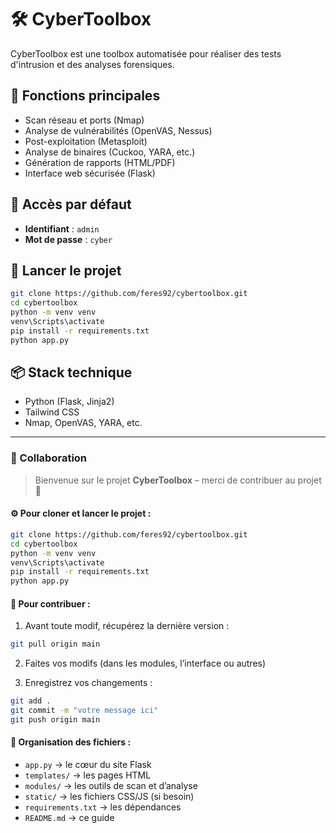 
# 🛠️ CyberToolbox

CyberToolbox est une toolbox automatisée pour réaliser des tests d'intrusion et des analyses forensiques.

## 🚀 Fonctions principales

- Scan réseau et ports (Nmap)
- Analyse de vulnérabilités (OpenVAS, Nessus)
- Post-exploitation (Metasploit)
- Analyse de binaires (Cuckoo, YARA, etc.)
- Génération de rapports (HTML/PDF)
- Interface web sécurisée (Flask)

## 👤 Accès par défaut

- **Identifiant** : `admin`
- **Mot de passe** : `cyber`

## 🧰 Lancer le projet

```bash
git clone https://github.com/feres92/cybertoolbox.git
cd cybertoolbox
python -m venv venv
venv\Scripts\activate
pip install -r requirements.txt
python app.py
```

## 📦 Stack technique

- Python (Flask, Jinja2)
- Tailwind CSS
- Nmap, OpenVAS, YARA, etc.

---

### 👥 Collaboration

> Bienvenue sur le projet **CyberToolbox** – merci de contribuer au projet 💪

#### ⚙️ Pour cloner et lancer le projet :

```bash
git clone https://github.com/feres92/cybertoolbox.git
cd cybertoolbox
python -m venv venv
venv\Scripts\activate
pip install -r requirements.txt
python app.py
```

#### 🔁 Pour contribuer :

1. Avant toute modif, récupérez la dernière version :
```bash
git pull origin main
```

2. Faites vos modifs (dans les modules, l’interface ou autres)

3. Enregistrez vos changements :
```bash
git add .
git commit -m "votre message ici"
git push origin main
```

#### 📂 Organisation des fichiers :

- `app.py` → le cœur du site Flask
- `templates/` → les pages HTML
- `modules/` → les outils de scan et d’analyse
- `static/` → les fichiers CSS/JS (si besoin)
- `requirements.txt` → les dépendances
- `README.md` → ce guide
